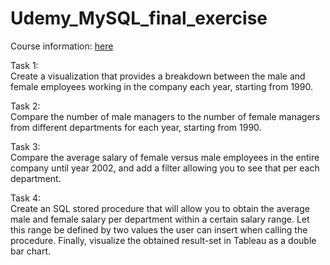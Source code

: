 # Udemy_MySQL_final_exercise
 
Course information: [here](https://www.udemy.com/course/sql-mysql-for-data-analytics-and-business-intelligence/)

Task 1: <br>
Create a visualization that provides a breakdown between the male and female employees working in the company each year, starting from 1990. 

Task 2:<br>
Compare the number of male managers to the number of female managers from different departments for each year, starting from 1990.

Task 3:<br>
Compare the average salary of female versus male employees in the entire company until year 2002, and add a filter allowing you to see that per each department.

Task 4:<br>
Create an SQL stored procedure that will allow you to obtain the average male and female salary per department within a certain salary range. Let this range be defined by two values the user can insert when calling the procedure. Finally, visualize the obtained result-set in Tableau as a double bar chart. 

